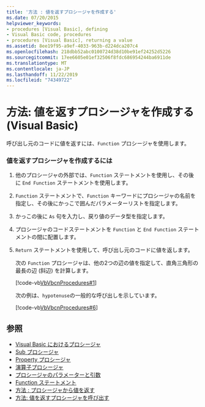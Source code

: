 ```yaml
---
title: '方法 : 値を返すプロシージャを作成する'
ms.date: 07/20/2015
helpviewer_keywords:
- procedures [Visual Basic], defining
- Visual Basic code, procedures
- procedures [Visual Basic], returning a value
ms.assetid: 8ee19f95-a9ef-4033-963b-d224dca207c4
ms.openlocfilehash: 218dbb52abc0100724d38d10be91ef24252d5226
ms.sourcegitcommit: 17ee6605e01ef32506f8fdc686954244ba6911de
ms.translationtype: MT
ms.contentlocale: ja-JP
ms.lasthandoff: 11/22/2019
ms.locfileid: "74349722"
---
```

# <a name="how-to-create-a-procedure-that-returns-a-value-visual-basic"></a>方法: 値を返すプロシージャを作成する (Visual Basic)
呼び出し元のコードに値を返すには、`Function` プロシージャを使用します。  
  
### <a name="to-create-a-procedure-that-returns-a-value"></a>値を返すプロシージャを作成するには  
  
1. 他のプロシージャの外部では、`Function` ステートメントを使用し、その後に `End Function` ステートメントを使用します。  
  
2. `Function` ステートメントで、`Function` キーワードにプロシージャの名前を指定し、その後にかっこで囲んだパラメーターリストを指定します。  
  
3. かっこの後に `As` 句を入力し、戻り値のデータ型を指定します。  
  
4. プロシージャのコードステートメントを `Function` と `End Function` ステートメントの間に配置します。  
  
5. `Return` ステートメントを使用して、呼び出し元のコードに値を返します。  
  
     次の `Function` プロシージャは、他の2つの辺の値を指定して、直角三角形の最長の辺 (斜辺) を計算します。  
  
     [!code-vb[VbVbcnProcedures#1](~/samples/snippets/visualbasic/VS_Snippets_VBCSharp/VbVbcnProcedures/VB/Class1.vb#1)]  
  
     次の例は、`hypotenuse`の一般的な呼び出しを示しています。  
  
     [!code-vb[VbVbcnProcedures#6](~/samples/snippets/visualbasic/VS_Snippets_VBCSharp/VbVbcnProcedures/VB/Class1.vb#6)]  
  
## <a name="see-also"></a>参照

- [Visual Basic におけるプロシージャ](./index.md)
- [Sub プロシージャ](./sub-procedures.md)
- [Property プロシージャ](./property-procedures.md)
- [演算子プロシージャ](./operator-procedures.md)
- [プロシージャのパラメーターと引数](./procedure-parameters-and-arguments.md)
- [Function ステートメント](../../../../visual-basic/language-reference/statements/function-statement.md)
- [方法 : プロシージャから値を返す](./how-to-return-a-value-from-a-procedure.md)
- [方法: 値を返すプロシージャを呼び出す](./how-to-call-a-procedure-that-returns-a-value.md)
